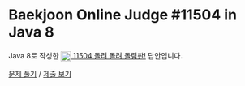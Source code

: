 # Baekjoon Online Judge #11504 in Java 8
Java 8로 작성한 [<img src="https://static.solved.ac/tier_small/6.svg" height="20" align="center">
11504 돌려 돌려 돌림판!](https://www.acmicpc.net/problem/11504) 답안입니다.

[문제 풀기](https://www.acmicpc.net/problem/11504) /
[제출 보기](https://www.acmicpc.net/source/87535556)
